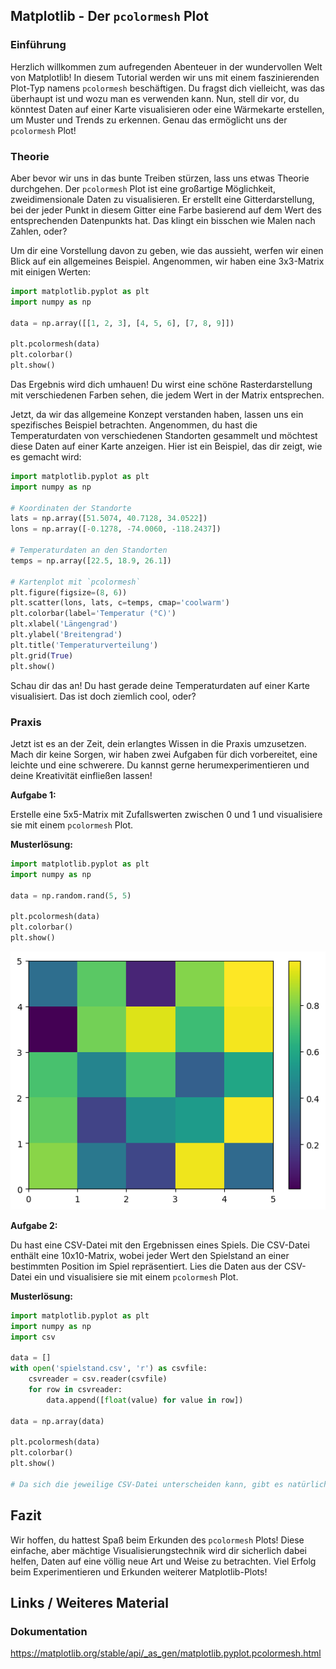 ## Matplotlib - Der `pcolormesh` Plot

### Einführung

Herzlich willkommen zum aufregenden Abenteuer in der wundervollen Welt von Matplotlib! In diesem Tutorial werden wir uns mit einem faszinierenden Plot-Typ namens `pcolormesh` beschäftigen. Du fragst dich vielleicht, was das überhaupt ist und wozu man es verwenden kann. Nun, stell dir vor, du könntest Daten auf einer Karte visualisieren oder eine Wärmekarte erstellen, um Muster und Trends zu erkennen. Genau das ermöglicht uns der `pcolormesh` Plot!

### Theorie

Aber bevor wir uns in das bunte Treiben stürzen, lass uns etwas Theorie durchgehen. Der `pcolormesh` Plot ist eine großartige Möglichkeit, zweidimensionale Daten zu visualisieren. Er erstellt eine Gitterdarstellung, bei der jeder Punkt in diesem Gitter eine Farbe basierend auf dem Wert des entsprechenden Datenpunkts hat. Das klingt ein bisschen wie Malen nach Zahlen, oder?

Um dir eine Vorstellung davon zu geben, wie das aussieht, werfen wir einen Blick auf ein allgemeines Beispiel. Angenommen, wir haben eine 3x3-Matrix mit einigen Werten:

```python
import matplotlib.pyplot as plt
import numpy as np

data = np.array([[1, 2, 3], [4, 5, 6], [7, 8, 9]])

plt.pcolormesh(data)
plt.colorbar()
plt.show()
```

Das Ergebnis wird dich umhauen! Du wirst eine schöne Rasterdarstellung mit verschiedenen Farben sehen, die jedem Wert in der Matrix entsprechen.

Jetzt, da wir das allgemeine Konzept verstanden haben, lassen uns ein spezifisches Beispiel betrachten. Angenommen, du hast die Temperaturdaten von verschiedenen Standorten gesammelt und möchtest diese Daten auf einer Karte anzeigen. Hier ist ein Beispiel, das dir zeigt, wie es gemacht wird:

```python
import matplotlib.pyplot as plt
import numpy as np

# Koordinaten der Standorte
lats = np.array([51.5074, 40.7128, 34.0522])
lons = np.array([-0.1278, -74.0060, -118.2437])

# Temperaturdaten an den Standorten
temps = np.array([22.5, 18.9, 26.1])

# Kartenplot mit `pcolormesh`
plt.figure(figsize=(8, 6))
plt.scatter(lons, lats, c=temps, cmap='coolwarm')
plt.colorbar(label='Temperatur (°C)')
plt.xlabel('Längengrad')
plt.ylabel('Breitengrad')
plt.title('Temperaturverteilung')
plt.grid(True)
plt.show()
```

Schau dir das an! Du hast gerade deine Temperaturdaten auf einer Karte visualisiert. Das ist doch ziemlich cool, oder?

### Praxis

Jetzt ist es an der Zeit, dein erlangtes Wissen in die Praxis umzusetzen. Mach dir keine Sorgen, wir haben zwei Aufgaben für dich vorbereitet, eine leichte und eine schwerere. Du kannst gerne herumexperimentieren und deine Kreativität einfließen lassen!

**Aufgabe 1:**

Erstelle eine 5x5-Matrix mit Zufallswerten zwischen 0 und 1 und visualisiere sie mit einem `pcolormesh` Plot.

**Musterlösung:**

```python
import matplotlib.pyplot as plt
import numpy as np

data = np.random.rand(5, 5)

plt.pcolormesh(data)
plt.colorbar()
plt.show()
```
![](https://github.com/janehlenb/Projektarbeit-ChatGPT-Python/blob/main/Images/Darstellung/Plottypen/Array_Fields/pcolormesh/ms_aufgabe1.png)

**Aufgabe 2:**

Du hast eine CSV-Datei mit den Ergebnissen eines Spiels. Die CSV-Datei enthält eine 10x10-Matrix, wobei jeder Wert den Spielstand an einer bestimmten Position im Spiel repräsentiert. Lies die Daten aus der CSV-Datei ein und visualisiere sie mit einem `pcolormesh` Plot.

**Musterlösung:**

```python
import matplotlib.pyplot as plt
import numpy as np
import csv

data = []
with open('spielstand.csv', 'r') as csvfile:
    csvreader = csv.reader(csvfile)
    for row in csvreader:
        data.append([float(value) for value in row])

data = np.array(data)

plt.pcolormesh(data)
plt.colorbar()
plt.show()

# Da sich die jeweilige CSV-Datei unterscheiden kann, gibt es natürlich keine konkrete Lösung als Bild.
```

## Fazit
Wir hoffen, du hattest Spaß beim Erkunden des `pcolormesh` Plots! Diese einfache, aber mächtige Visualisierungstechnik wird dir sicherlich dabei helfen, Daten auf eine völlig neue Art und Weise zu betrachten. Viel Erfolg beim Experimentieren und Erkunden weiterer Matplotlib-Plots!

## Links / Weiteres Material
### Dokumentation
https://matplotlib.org/stable/api/_as_gen/matplotlib.pyplot.pcolormesh.html
